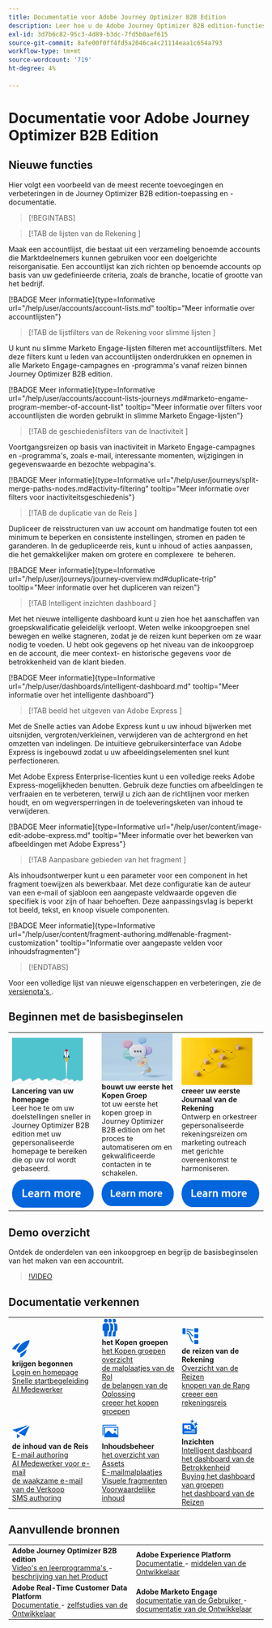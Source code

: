 ```yaml
---
title: Documentatie voor Adobe Journey Optimizer B2B Edition
description: Leer hoe u de Adobe Journey Optimizer B2B edition-functies kunt gebruiken voor het ordenen van accounts en het kopen van groepsreizen met behulp van ingebouwde generatieve AI en toonaangevende automatisering.
exl-id: 3d7b6c82-95c3-4d89-b3dc-7fd5b0aef615
source-git-commit: 8afe00f0ff4fd5a2046ca4c21114eaa1c654a793
workflow-type: tm+mt
source-wordcount: '719'
ht-degree: 4%

---
```


# Documentatie voor Adobe Journey Optimizer B2B Edition

## Nieuwe functies

Hier volgt een voorbeeld van de meest recente toevoegingen en verbeteringen in de Journey Optimizer B2B edition-toepassing en -documentatie.

>[!BEGINTABS]

>[!TAB  de lijsten van de Rekening ]

Maak een accountlijst, die bestaat uit een verzameling benoemde accounts die Marktdeelnemers kunnen gebruiken voor een doelgerichte reisorganisatie. Een accountlijst kan zich richten op benoemde accounts op basis van uw gedefinieerde criteria, zoals de branche, locatie of grootte van het bedrijf.

[!BADGE Meer informatie]{type=Informative url="/help/user/accounts/account-lists.md" tooltip="Meer informatie over accountlijsten"}

>[!TAB  de lijstfilters van de Rekening voor slimme lijsten ]

U kunt nu slimme Marketo Engage-lijsten filteren met accountlijstfilters. Met deze filters kunt u leden van accountlijsten onderdrukken en opnemen in alle Marketo Engage-campagnes en -programma&#39;s vanaf reizen binnen Journey Optimizer B2B edition.

[!BADGE Meer informatie]{type=Informative url="/help/user/accounts/account-lists-journeys.md#marketo-engame-program-member-of-account-list" tooltip="Meer informatie over filters voor accountlijsten die worden gebruikt in slimme Marketo Engage-lijsten"}

>[!TAB  de geschiedenisfilters van de Inactiviteit ]

Voortgangsreizen op basis van inactiviteit in Marketo Engage-campagnes en -programma&#39;s, zoals e-mail, interessante momenten, wijzigingen in gegevenswaarde en bezochte webpagina&#39;s.

[!BADGE Meer informatie]{type=Informative url="/help/user/journeys/split-merge-paths-nodes.md#activity-filtering" tooltip="Meer informatie over filters voor inactiviteitsgeschiedenis"}

>[!TAB  de duplicatie van de Reis ]

Dupliceer de reisstructuren van uw account om handmatige fouten tot een minimum te beperken en consistente instellingen, stromen en paden te garanderen. In de gedupliceerde reis, kunt u inhoud of acties aanpassen, die het gemakkelijker maken om grotere en complexere &#x200B; te beheren.

[!BADGE Meer informatie]{type=Informative url="/help/user/journeys/journey-overview.md#duplicate-trip" tooltip="Meer informatie over het dupliceren van reizen"}

>[!TAB  Intelligent inzichten dashboard ]

Met het nieuwe intelligente dashboard kunt u zien hoe het aanschaffen van groepskwalificatie geleidelijk verloopt. Weten welke inkoopgroepen snel bewegen en welke stagneren, zodat je de reizen kunt beperken om ze waar nodig te voeden. U hebt ook gegevens op het niveau van de inkoopgroep en de account, die meer context- en historische gegevens voor de betrokkenheid van de klant bieden.

[!BADGE Meer informatie]{type=Informative url="/help/user/dashboards/intelligent-dashboard.md" tooltip="Meer informatie over het intelligente dashboard"}

>[!TAB  beeld het uitgeven van Adobe Express ]

Met de Snelle acties van Adobe Express kunt u uw inhoud bijwerken met uitsnijden, vergroten/verkleinen, verwijderen van de achtergrond en het omzetten van indelingen. De intuïtieve gebruikersinterface van Adobe Express is ingebouwd zodat u uw afbeeldingselementen snel kunt perfectioneren.

Met Adobe Express Enterprise-licenties kunt u een volledige reeks Adobe Express-mogelijkheden benutten. Gebruik deze functies om afbeeldingen te verfraaien en te verbeteren, terwijl u zich aan de richtlijnen voor merken houdt, en om wegversperringen in de toeleveringsketen van inhoud te verwijderen.

[!BADGE Meer informatie]{type=Informative url="/help/user/content/image-edit-adobe-express.md" tooltip="Meer informatie over het bewerken van afbeeldingen met Adobe Express"}

>[!TAB  Aanpasbare gebieden van het fragment ]

Als inhoudsontwerper kunt u een parameter voor een component in het fragment toewijzen als bewerkbaar. Met deze configuratie kan de auteur van een e-mail of sjabloon een aangepaste veldwaarde opgeven die specifiek is voor zijn of haar behoeften. Deze aanpassingsvlag is beperkt tot beeld, tekst, en knoop visuele componenten.

[!BADGE Meer informatie]{type=Informative url="/help/user/content/fragment-authoring.md#enable-fragment-customization" tooltip="Informatie over aangepaste velden voor inhoudsfragmenten"}

>[!ENDTABS]

Voor een volledige lijst van nieuwe eigenschappen en verbeteringen, zie de [ versienota&#39;s ](../user/release-notes/release-notes.md). <!-- Stay up-to-date with the latest changes in our documentation by visiting the [documentation updates page](using/rn/documentation-updates.md).-->

## Beginnen met de basisbeginselen

<table style="table-layout:fixed">
  <tr style="border: 0;">
    <td>
    <a href="home-page.md"><img width="140px" src="./assets/launch.png" alt="Starten van productgebruik"></a>
    <div><strong> Lancering van uw homepage </strong><br/> Leer hoe te om uw doelstellingen sneller in Journey Optimizer B2B edition met uw gepersonaliseerde homepage te bereiken die op uw rol wordt gebaseerd.</div>
    </td>
      <td>
    <a href="buying-groups/buying-groups-overview.md"><img width="140px" src="./assets/communication.png" alt="Koopgroepen"></a>
    <div><strong> bouwt uw eerste het Kopen Groep </strong><br/> tot uw eerste het kopen groep in Journey Optimizer B2B edition om het proces te automatiseren om en gekwalificeerde contacten in te schakelen.</div>
    </td>
    <td>
    <a href="journeys/journey-overview.md"><img width="140px" src="./assets/flow.png" alt="Accountreizen"></a>
    <div><strong> creeer uw eerste Journaal van de Rekening </strong><br/> Ontwerp en orkestreer gepersonaliseerde rekeningsreizen om marketing outreach met gerichte overeenkomst te harmoniseren. 
    </div>
    </td>
  </tr>
  <tr style="border: 0;">
    <td align="center"><a href="home-page.md"><img src="../assets/learn-more.svg" alt="Meer informatie"></a></td>
    <td align="center"><a href="buying-groups/buying-groups-overview.md"><img src="../assets/learn-more.svg" alt="Meer informatie"></a></td>
    <td align="center"><a href="journeys/journey-overview.md"><img src="../assets/learn-more.svg" alt="Meer informatie"></a></td>
    </tr>
</table>

## Demo overzicht

Ontdek de onderdelen van een inkoopgroep en begrijp de basisbeginselen van het maken van een accountrit.

>[!VIDEO](https://video.tv.adobe.com/v/3432054?quality=12)

## Documentatie verkennen

<table style="table-layout:auto">
  <tr style="border: 0;">
    <td>
      <img src="../assets/do-not-localize/icon-quick-start.svg" width="35px" alt="Aan de slag"><br/>
      <strong> krijgen begonnen </strong><br/> <a href="home-page.md"> Login en homepage </a><br/> <a href="./start/get-started.md"> Snelle startbegeleiding </a> <br/><a href="./ai-assistant/ai-assistant-overview.md"> AI Medewerker </a>
    </td>
    <!--
    <td>
      <img src="../assets/do-not-localize/icon-configure.svg" width="35px"><br/>
      <strong>Configuration<br/>administration</strong><br/><a href="using/configuration/channel-surfaces.md">Channel surfaces</a> - <a href="using/configuration/about-data-sources-events-actions.md">Configure journeys</a>  - <a href="using/administration/permissions-overview.md">Access control</a> - <a href="using/administration/sandboxes.md">Sandboxes management</a>
    </td> -->
    <td>
      <img src="../assets/do-not-localize/icon_audience.svg" width="35px" alt="Koopgroepen"><br/>
      <strong> het Kopen groepen </strong><br/> <a href="./buying-groups/buying-groups-overview.md"> het Kopen groepen overzicht </a><br/> <a href="./buying-groups/buying-groups-role-templates.md"> de malplaatjes van de Rol </a><br/> <a href="./buying-groups/solution-interests.md"> de belangen van de Oplossing </a><br/> <a href="./buying-groups/buying-groups-create.md"> creeer het kopen groepen </a>
    </td>
    <td>
      <img src="../assets/do-not-localize/icon-paths.svg" width="35px" alt="Accountreizen"><br/>
      <strong> de reizen van de Rekening </strong><br/> <a href="./journeys/journey-overview.md"> Overzicht van de Reizen </a><br/> <a href="./journeys/journey-nodes.md"> knopen van de Rang </a><br/> <a href="./journeys/journey-overview.md#create-an-account-journey"> creeer een rekeningsreis </a>
    </td>
  </tr>
  <tr style="border: 0;">
    <td>
      <img src="../assets/do-not-localize/icon-campaign.svg" width="35px" alt="Reisinhoud"><br/>
      <strong> de inhoud van de Reis </strong><br/> <a href="./content/email-authoring.md"> E-mail authoring </a><br/> <a href="./content/ai-assistant-emails.md"> AI Medewerker voor e-mail </a><br/> <a href="./content/sales-alert-email.md"> de waakzame e-mail van de Verkoop </a><br/> <a href="./content/sms-authoring.md"> SMS authoring </a>
    </td>
        <td>
      <img src="../assets/do-not-localize/icon_assets.svg" width="35px" alt="Inhoudsbeheer"><br/>
      <strong> Inhoudsbeheer </strong><br/> <a href="./content/assets-overview.md"> het overzicht van Assets </a><br/> <a href="./content/email-templates.md"> E-mailmalplaatjes </a><br/> <a href="./content/fragments.md"> Visuele fragmenten </a><br/> <a href="./content/conditional-content.md"> Voorwaardelijke inhoud </a>
    </td>
    <td>
      <img src="../assets/do-not-localize/icon-offer.svg" width="35px" alt="Inzichten en dashboards"><br/>
      <strong> Inzichten </strong><br/> <a href="./dashboards/intelligent-dashboard.md"> Intelligent dashboard </a><br/> <a href="./dashboards/engagement-dashboard.md"> het dashboard van de Betrokkenheid </a><br/> <a href="./dashboards/buying-groups-dashboard.md"> Buying het dashboard van groepen </a><br/> <a href="./dashboards/journeys-dashboard.md"> het dashboard van de Reizen </a>
    </td>

</tr>
</table>

## Aanvullende bronnen

<table style="table-layout:fixed"><tr style="border: 0;">
<tr><td><strong> Adobe Journey Optimizer B2B edition </strong><br/>
<a href="https://experienceleague.adobe.com/nl/docs/journey-optimizer-b2b-learn/tutorials/overview" target="_blank"> Video's en leerprogramma's </a> - <a href="https://helpx.adobe.com/nl/legal/product-descriptions/adobe-journey-optimizer-b2b.html" target="_blank"> beschrijving van het Product </a> <!-- - <a href="https://www.adobe.com/content/dam/cc/en/security/pdfs/AJO_SecurityOverview.pdf" target="_blank">Security overview (PDF)</a> - <a href="https://developer.adobe.com/journey-optimizer-apis/" target="_blank">APIs reference</a> - <a href="https://experienceleague.adobe.com/tools/ajo-schemas/schema-dictionary.html?lang=nl-NL" target="_blank">Journey Optimizer Schema Dictionary</a> -->
</td>
<td><strong> Adobe Experience Platform </strong><br/>
<a href="https://experienceleague.adobe.com/nl/docs/experience-platform/landing/home" target="_blank"> Documentatie </a> - <a href="https://business.adobe.com/products/experience-platform/documentation-and-developer-resources.html" target="_blank"> middelen van de Ontwikkelaar </a>
</td></tr>
<tr><td><strong> Adobe Real-Time Customer Data Platform </strong><br/>
<a href="https://experienceleague.adobe.com/nl/docs/experience-platform/rtcdp/home" target="_blank"> Documentatie </a> - <a href="https://experienceleague.adobe.com/nl/docs/platform-learn/getting-started-for-data-architects-and-data-engineers/overview" target="_blank"> zelfstudies van de Ontwikkelaar </a>
</td><td><strong> Adobe Marketo Engage </strong><br/>
<a href="https://experienceleague.adobe.com/nl/docs/marketo/using/home" target="_blank"> documentatie van de Gebruiker </a> - <a href="https://experienceleague.adobe.com/nl/docs/marketo-developer/marketo/home" target="_blank"> documentatie van de Ontwikkelaar </a>
</td>
</tr></table>

